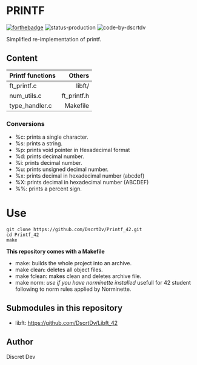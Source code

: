 # PRINTF
[![forthebadge](https://forthebadge.com/images/badges/made-with-c.svg)](https://forthebadge.com)
![status-production](https://user-images.githubusercontent.com/92900172/200838158-75ca174d-d12c-489a-bf78-6b310fd7d54b.svg)
![code-by-dscrtdv](https://user-images.githubusercontent.com/92900172/200837083-3fe44953-8c00-49be-9837-a2abb5437ea6.svg)

Simplified re-implementation of printf.

## Content

Printf functions | Others
:----------- | ------------: |
ft_printf.c   |   libft/
num_utils.c   |   ft_printf.h
type_handler.c|   Makefile

### Conversions
+ %c: prints a single character.
+ %s: prints a string.
+ %p: prints void pointer in Hexadecimal format
+ %d: prints decimal number.
+ %i: prints decimal number.
+ %u: prints unsigned decimal number.
+ %x: prints decimal in hexadecimal number (abcdef)
+ %X: prints decimal in hexadecimal number (ABCDEF)
+ %%: prints a percent sign.

# Use

```
git clone https://github.com/DscrtDv/Printf_42.git
cd Printf_42
make
```

**This repository comes with a Makefile**
+ make: builds the whole project into an archive.
+ make clean: deletes all object files.
+ make fclean: makes clean and deletes archive file.
+ make norm: *use if you have norminette installed* usefull for 42 student following to norm rules applied by Norminette.

## Submodules in this repository

+ libft: https://github.com/DscrtDv/Libft_42

## Author
Discret Dev
